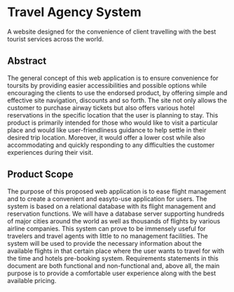 # **Travel Agency System**
A website designed for the convenience of client travelling with the best tourist services across the world.

## Abstract 
The general concept of this web application is to ensure convenience for toursits by providing easier accessibilities and possible options while encouraging the clients to use the endorsed product, by offering simple and effective site navigation, discounts and so forth. The site not only allows the customer to purchase airway tickets but also offers various hotel reservations in the specific location that the user is planning to stay. This product is primarily intended for those who would like to visit a particular place and would like user-friendliness guidance to help settle in their desired trip location. Moreover, it would offer a lower cost while also accommodating and quickly responding to any difficulties the customer experiences during their visit.

## Product Scope
The purpose of this proposed web application is to ease flight management and to create a convenient and easyto-use application for users. The system is based on a relational database with its flight management and reservation functions. We will have a database server supporting hundreds of major cities around the world as well as thousands of flights by various airline companies. This system can prove to be immensely useful for travelers and travel agents with little to no management facilities. The system will be used to provide the necessary information about the available flights in that certain place where the user wants to travel for with the time and hotels pre-booking system. Requirements statements in this document are both functional and non-functional and, above all, the main purpose is to provide a comfortable user experience along with the best available pricing.
